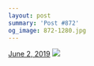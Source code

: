 ```yaml
---
layout: post
summary: 'Post #872'
og_image: 872-1280.jpg
---
```


<p>
  <time>
    <a href="/872">June 2, 2019</a>
  </time>
  <a href="/872">
    <img src="{{ site.assets_url }}/872-640.jpg" srcset="{{ site.assets_url }}/872-320.jpg 320w, {{ site.assets_url }}/872-640.jpg 640w, {{ site.assets_url }}/872-960.jpg 960w, {{ site.assets_url }}/872-1280.jpg 1280w" sizes="(min-width: 700px) 50vw, calc(100vw - 2rem)" />
  </a>
</p>
